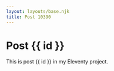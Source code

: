 ```yaml
---
layout: layouts/base.njk
title: Post 10390
---
```


# Post {{ id }}

This is post {{ id }} in my Eleventy project.
